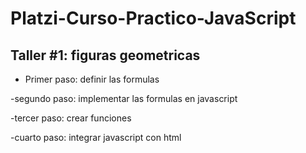# Platzi-Curso-Practico-JavaScript


## Taller #1: figuras geometricas  

- Primer paso: definir las formulas 

-segundo paso: implementar las formulas en javascript

-tercer paso: crear funciones 

-cuarto paso: integrar javascript con html